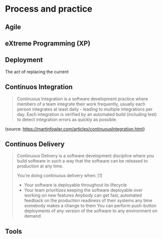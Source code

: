 # Process and practice


## Agile

## eXtreme Programming (XP)

## Deployment

The act of replacing the current 

## Continuos Integration

> Continuous Integration is a software development practice where members of a team integrate their work frequently, usually each person integrates at least daily - leading to multiple integrations per day. Each integration is verified by an automated build (including test) to detect integration errors as quickly as possible. 

(source: https://martinfowler.com/articles/continuousIntegration.html)

## Continuos Delivery

> Continuous Delivery is a software development discipline where you build software in such a way that the software can be released to production at any time.
>
> You’re doing continuous delivery when: [1]
>
>    * Your software is deployable throughout its lifecycle
>    * Your team prioritizes keeping the software deployable over working on new features
    Anybody can get fast, automated feedback on the production readiness of their systems any time somebody makes a change to them
    You can perform push-button deployments of any version of the software to any environment on demand


## Tools